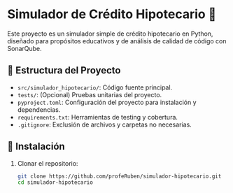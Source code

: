 # Simulador de Crédito Hipotecario 🏡

Este proyecto es un simulador simple de crédito hipotecario en Python, diseñado para propósitos educativos y de análisis de calidad de código con SonarQube.

## 📂 Estructura del Proyecto

- `src/simulador_hipotecario/`: Código fuente principal.
- `tests/`: (Opcional) Pruebas unitarias del proyecto.
- `pyproject.toml`: Configuración del proyecto para instalación y dependencias.
- `requirements.txt`: Herramientas de testing y cobertura.
- `.gitignore`: Exclusión de archivos y carpetas no necesarias.

## 🚀 Instalación

1. Clonar el repositorio:
   ```bash
   git clone https://github.com/profeRuben/simulador-hipotecario.git
   cd simulador-hipotecario
